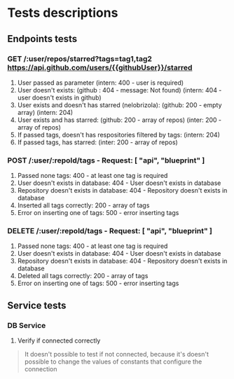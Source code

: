 # Tests descriptions

## Endpoints tests

### GET /:user/repos/starred?tags=tag1,tag2 <https://api.github.com/users/{{githubUser}}/starred>

1. User passed as parameter (intern: 400 - user is required)
2. User doesn't exists: (github : 404 - message: Not found) (intern: 404 - user doesn't exists in github)
3. User exists and doesn't has starred (nelobrizola): (github: 200 - empty array) (intern: 204)
4. User exists and has starred: (github: 200 - array of repos) (inter: 200 - array of repos)
5. If passed tags, doesn't has respositories filtered by tags: (intern: 204)
6. If passed tags, has starred: (inter: 200 - array of repos)

### POST /:user/:repoId/tags - Request: [ "api", "blueprint" ]

1. Passed none tags: 400 - at least one tag is required
2. User doesn't exists in database: 404 - User doesn't exists in database
3. Repository doesn't exists in database: 404 - Repository doesn't exists in database
4. Inserted all tags correctly: 200 - array of tags
5. Error on inserting one of tags: 500 - error inserting tags

### DELETE /:user/:repoId/tags - Request: [ "api", "blueprint" ]

1. Passed none tags: 400 - at least one tag is required
2. User doesn't exists in database: 404 - User doesn't exists in database
3. Repository doesn't exists in database: 404 - Repository doesn't exists in database
4. Deleted all tags correctly: 200 - array of tags
5. Error on inserting one of tags: 500 - error inserting tags

## Service tests

### DB Service

1. Verify if connected correctly

> It doesn't possible to test if not connected, because it's doesn't possible to change the values of constants that configure the connection
